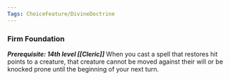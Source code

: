 ```yaml
---
Tags: ChoiceFeature/DivineDoctrine
---
```

### Firm Foundation
***Prerequisite: 14th level [[Cleric]]***
When you cast a spell that restores hit points to a creature, that creature cannot be moved against their will or be knocked prone until the beginning of your next turn.
